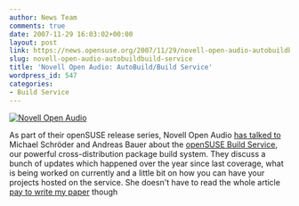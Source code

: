```yaml
---
author: News Team
comments: true
date: 2007-11-29 16:03:02+00:00
layout: post
link: https://news.opensuse.org/2007/11/29/novell-open-audio-autobuildbuild-service/
slug: novell-open-audio-autobuildbuild-service
title: 'Novell Open Audio: AutoBuild/Build Service'
wordpress_id: 547
categories:
- Build Service
---
```


[![Novell Open Audio](//news.opensuse.org/wp-content/uploads/2007/11/noa_logo_text.gif)](//www.novell.com/feeds/openaudio/)

As part of their openSUSE release series, Novell Open Audio [has talked to](//www.novell.com/feeds/openaudio/?p=186) Michael Schröder and Andreas Bauer about the [openSUSE Build Service](//en.opensuse.org/Build_Service), our powerful cross-distribution package build system. They discuss a bunch of updates which happened over the year since last coverage, what is being worked on currently and a little bit on how you can have your projects hosted on the service. She doesn't have to read the whole article [pay to write my paper](https://midnightpapers.com/) though

